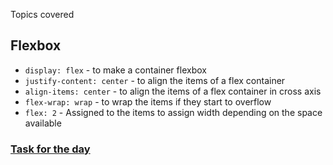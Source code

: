  Topics covered
 
## Flexbox
- `display: flex` - to make a container flexbox
- `justify-content: center` - to align the items of a flex container
- `align-items: center` - to align the items of a flex container in cross axis
- `flex-wrap: wrap` - to wrap the items if they start to overflow
- `flex: 2` - Assigned to the items to assign width depending on the space available

 
### [Task for the day](https://github.com/McLarenCollege/Flutter-Course-Notes/blob/master/screenshots/Lecture%203%20FlexBox%20Task.png)
 
